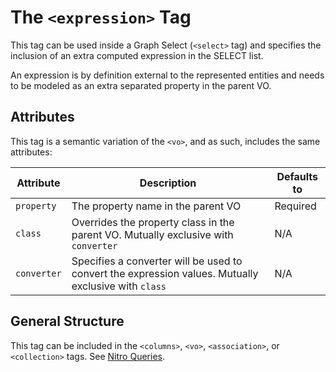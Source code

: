 # The `<expression>` Tag

This tag can be used inside a Graph Select (`<select>` tag) and specifies the inclusion of an
extra computed expression in the SELECT list.

An expression is by definition external to the represented entities and needs to be modeled as an extra 
separated property in the parent VO.


## Attributes

This tag is a semantic variation of the `<vo>`, and as such, includes the same attributes:

| Attribute | Description | Defaults to |
| -- | -- | -- |
| `property` | The property name in the parent VO | Required |
| `class` | Overrides the property class in the parent VO. Mutually exclusive with `converter` | N/A |
| `converter` | Specifies a converter will be used to convert the expression values. Mutually exclusive with `class` | N/A |


## General Structure


This tag can be included in the `<columns>`, `<vo>`, `<association>`, or `<collection>` tags. See [Nitro Queries](../../nitro/nitro.md).


